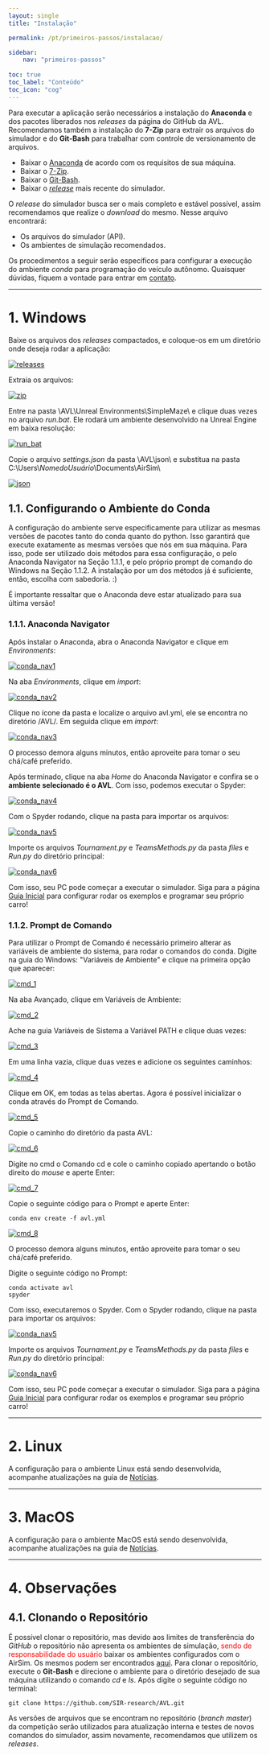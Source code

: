 ```yaml
---
layout: single
title: "Instalação"

permalink: /pt/primeiros-passos/instalacao/

sidebar:
    nav: "primeiros-passos"
    
toc: true
toc_label: "Conteúdo"
toc_icon: "cog"
---
```


Para executar a aplicação serão necessários a instalação do **Anaconda** e dos pacotes liberados nos *releases* da página do GitHub da AVL. Recomendamos também a instalação do **7-Zip** para extrair os arquivos do simulador e do **Git-Bash** para trabalhar com controle de versionamento de arquivos.

 - Baixar o [Anaconda](https://www.anaconda.com/products/individual) de acordo com os requisitos de sua máquina.
 - Baixar o [7-Zip](https://www.7-zip.org/download.html).
 - Baixar o [Git-Bash](https://gitforwindows.org/).
 - Baixar o [*release*](https://github.com/SIR-research/AVL/releases) mais recente do simulador. 

O *release* do simulador busca ser o mais completo e estável possível, assim recomendamos que realize o *download* do mesmo. Nesse arquivo encontrará:
 - Os arquivos do simulador (API).
 - Os ambientes de simulação recomendados.

Os procedimentos a seguir serão específicos para configurar a execução do ambiente *conda* para programação do veículo autônomo. Quaisquer dúvidas, fiquem a vontade para entrar em [contato](/AVL/pt/contato/).

***
# 1. Windows

Baixe os arquivos dos *releases* compactados, e coloque-os em um diretório onde deseja rodar a aplicação:

<a href="{{ site.baseurl }}/assets/images/getting-started/installation/releases.png">
	<img src="{{ site.baseurl }}/assets/images/getting-started/installation/releases.png" alt="releases" title="releases" />
</a>

Extraia os arquivos: 

<a href="{{ site.baseurl }}/assets/images/getting-started/installation/zip.png">
	<img src="{{ site.baseurl }}/assets/images/getting-started/installation/zip.png" alt="zip" title="zip" />
</a>

Entre na pasta \AVL\Unreal Environments\SimpleMaze\ e clique duas vezes no arquivo *run.bat*. Ele rodará um ambiente desenvolvido na Unreal Engine em baixa resolução:

<a href="{{ site.baseurl }}/assets/images/getting-started/installation/run_bat.png">
	<img src="{{ site.baseurl }}/assets/images/getting-started/installation/run_bat.png" alt="run_bat" title="run_bat" />
</a>

Copie o arquivo *settings.json* da pasta \AVL\json\ e substitua na pasta C:\Users\\$Nome do Usuário$\Documents\AirSim\

<a href="{{ site.baseurl }}/assets/images/getting-started/installation/json.png">
	<img src="{{ site.baseurl }}/assets/images/getting-started/installation/json.png" alt="json" title="json" />
</a>  

## 1.1. Configurando o Ambiente do Conda

A configuração do ambiente serve especificamente para utilizar as mesmas versões de pacotes tanto do conda quanto do python. Isso garantirá que execute exatamente as mesmas versões que nós em sua máquina. Para isso, pode ser utilizado dois métodos para essa configuração, o pelo Anaconda Navigator na Seção 1.1.1, e pelo próprio prompt de comando do Windows na Seção 1.1.2. A instalação por um dos métodos já é suficiente, então, escolha com sabedoria. :) 

É importante ressaltar que o Anaconda deve estar atualizado para sua última versão!

### 1.1.1. Anaconda Navigator

Após instalar o Anaconda, abra o Anaconda Navigator e clique em *Environments*:

<a href="{{ site.baseurl }}/assets/images/getting-started/installation/conda_nav1.png">
	<img src="{{ site.baseurl }}/assets/images/getting-started/installation/conda_nav1.png" alt="conda_nav1" title="conda_nav1" />
</a>  

Na aba *Environments*, clique em *import*:

<a href="{{ site.baseurl }}/assets/images/getting-started/installation/conda_nav2.png">
	<img src="{{ site.baseurl }}/assets/images/getting-started/installation/conda_nav2.png" alt="conda_nav2" title="conda_nav2" />
</a> 

Clique no ícone da pasta e localize o arquivo avl.yml, ele se encontra no diretório /AVL/. Em seguida clique em *import*:

<a href="{{ site.baseurl }}/assets/images/getting-started/installation/conda_nav3.png">
	<img src="{{ site.baseurl }}/assets/images/getting-started/installation/conda_nav3.png" alt="conda_nav3" title="conda_nav3" />
</a> 

O processo demora alguns minutos, então aproveite para tomar o seu chá/café preferido.

Após terminado, clique na aba *Home* do Anaconda Navigator e confira se o **ambiente selecionado é o AVL**. Com isso, podemos executar o Spyder:

<a href="{{ site.baseurl }}/assets/images/getting-started/installation/conda_nav4.png">
	<img src="{{ site.baseurl }}/assets/images/getting-started/installation/conda_nav4.png" alt="conda_nav4" title="conda_nav4" />
</a> 

Com o Spyder rodando, clique na pasta para importar os arquivos:

<a href="{{ site.baseurl }}/assets/images/getting-started/installation/conda_nav5.png">
	<img src="{{ site.baseurl }}/assets/images/getting-started/installation/conda_nav5.png" alt="conda_nav5" title="conda_nav5" />
</a> 

Importe os arquivos *Tournament.py* e *TeamsMethods.py* da pasta *files* e *Run.py* do diretório principal:

<a href="{{ site.baseurl }}/assets/images/getting-started/installation/conda_nav6.png">
	<img src="{{ site.baseurl }}/assets/images/getting-started/installation/conda_nav6.png" alt="conda_nav6" title="conda_nav6" />
</a> 

Com isso, seu PC pode começar a executar o simulador. Siga para a página [Guia Inicial](/AVL/pt/primeiros-passos/guia/) para configurar rodar os exemplos e programar seu próprio carro! 


### 1.1.2. Prompt de Comando

Para utilizar o Prompt de Comando é necessário primeiro alterar as variáveis de ambiente do sistema, para rodar o comandos do conda. Digite na guia do Windows: "Variáveis de Ambiente" e clique na primeira opção que aparecer:

<a href="{{ site.baseurl }}/assets/images/getting-started/installation/cmd_1.png">
	<img src="{{ site.baseurl }}/assets/images/getting-started/installation/cmd_1.png" alt="cmd_1" title="cmd_1" />
</a> 

Na aba Avançado, clique em Variáveis de Ambiente:

<a href="{{ site.baseurl }}/assets/images/getting-started/installation/cmd_2.png">
	<img src="{{ site.baseurl }}/assets/images/getting-started/installation/cmd_2.png" alt="cmd_2" title="cmd_2" />
</a> 

Ache na guia Variáveis de Sistema a Variável PATH e clique duas vezes:

<a href="{{ site.baseurl }}/assets/images/getting-started/installation/cmd_3.png">
	<img src="{{ site.baseurl }}/assets/images/getting-started/installation/cmd_3.png" alt="cmd_3" title="cmd_3" />
</a> 

Em uma linha vazia, clique duas vezes e adicione os seguintes caminhos:

<a href="{{ site.baseurl }}/assets/images/getting-started/installation/cmd_4.png">
	<img src="{{ site.baseurl }}/assets/images/getting-started/installation/cmd_4.png" alt="cmd_4" title="cmd_4" />
</a> 

Clique em OK, em todas as telas abertas. Agora é possível inicializar o conda através do Prompt de Comando.

<a href="{{ site.baseurl }}/assets/images/getting-started/installation/cmd_5.png">
	<img src="{{ site.baseurl }}/assets/images/getting-started/installation/cmd_5.png" alt="cmd_5" title="cmd_5" />
</a> 

Copie o caminho do diretório da pasta AVL:

<a href="{{ site.baseurl }}/assets/images/getting-started/installation/cmd_6.png">
	<img src="{{ site.baseurl }}/assets/images/getting-started/installation/cmd_6.png" alt="cmd_6" title="cmd_6" />
</a> 

Digite no cmd o Comando cd e cole o caminho copiado apertando o botão direito do *mouse* e aperte Enter:

<a href="{{ site.baseurl }}/assets/images/getting-started/installation/cmd_7.png">
	<img src="{{ site.baseurl }}/assets/images/getting-started/installation/cmd_7.png" alt="cmd_7" title="cmd_7" />
</a> 

Copie o seguinte código para o Prompt e aperte Enter: 
```
conda env create -f avl.yml
```
<a href="{{ site.baseurl }}/assets/images/getting-started/installation/cmd_8.png">
	<img src="{{ site.baseurl }}/assets/images/getting-started/installation/cmd_8.png" alt="cmd_8" title="cmd_8" />
</a> 

O processo demora alguns minutos, então aproveite para tomar o seu chá/café preferido.

Digite o seguinte código no Prompt:

```
conda activate avl
spyder
```

Com isso, executaremos o Spyder. Com o Spyder rodando, clique na pasta para importar os arquivos:

<a href="{{ site.baseurl }}/assets/images/getting-started/installation/conda_nav5.png">
	<img src="{{ site.baseurl }}/assets/images/getting-started/installation/conda_nav5.png" alt="conda_nav5" title="conda_nav5" />
</a> 

Importe os arquivos *Tournament.py* e *TeamsMethods.py* da pasta *files* e *Run.py* do diretório principal:

<a href="{{ site.baseurl }}/assets/images/getting-started/installation/conda_nav6.png">
	<img src="{{ site.baseurl }}/assets/images/getting-started/installation/conda_nav6.png" alt="conda_nav6" title="conda_nav6" />
</a> 

Com isso, seu PC pode começar a executar o simulador. Siga para a página [Guia Inicial](/AVL/pt/primeiros-passos/guia/) para configurar rodar os exemplos e programar seu próprio carro! 

***
# 2. Linux

A configuração para o ambiente Linux está sendo desenvolvida, acompanhe atualizações na guia de [Notícias](/AVL/pages/news/).

***

# 3. MacOS

A configuração para o ambiente MacOS está sendo desenvolvida, acompanhe atualizações na guia de [Notícias](/AVL/pages/news/).

***

# 4. Observações

## 4.1. Clonando o Repositório

É possível clonar o repositório, mas devido aos limites de transferência do *GitHub* o repositório não apresenta os ambientes de simulação, <span style="color:red">sendo de responsabilidade do usuário</span> baixar os ambientes configurados com o AirSim. Os mesmos podem ser encontrados [aqui](https://github.com/microsoft/AirSim/releases). Para clonar o repositório, execute o **Git-Bash** e direcione o ambiente para o diretório desejado de sua máquina utilizando o comando *cd* e *ls*. Após digite o seguinte código no terminal:

```
git clone https://github.com/SIR-research/AVL.git
```

As versões de arquivos que se encontram no repositório (*branch master*) da competição serão utilizados para atualização interna e testes de novos comandos do simulador, assim novamente, recomendamos que utilizem os *releases*.
